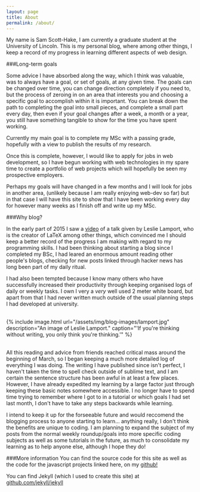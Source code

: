 ```yaml
---
layout: page
title: About
permalink: /about/
---
```


My name is Sam Scott-Hake, I am currently a graduate student at the University of Lincoln.  This is my personal blog, where among other things, 
I keep a record of my progress in learning different aspects of web design.

###Long-term goals

Some advice I have absorbed along the way, which I think was valuable, was to always have a goal, or set of goals, at any given time.  The goals can be changed over time, you can change direction completely if you need to, but the process of zeroing in on an area that interests you and choosing a specific goal to accomplish within it is important.  You can break down the path to completing the goal into small pieces, and complete a small part every day, then even if your goal changes after a week, a month or a year, you still have something tangible to show for the time you have spent working.

Currently my main goal is to complete my MSc with a passing grade, hopefully with a view to publish the results of my research.  

Once this is complete, however, I would like to apply for jobs in web development, so I have begun working with web technologies in my spare time to create a portfolio of web projects which will hopefully be seen my prospective employers.    

Perhaps my goals will have changed in a few months and I will look for jobs in another area, (unlikely because I am really enjoying web-dev so far) but in that case I will have this site to show that I have been working every day for however many weeks as I finish off and write up my MSc.

<!-- ###Why web-dev? -->

###Why blog?

In the early part of 2015 I saw a [video][1] of a talk given by Leslie Lamport, who is the creator of LaTeX among other things, which convinced me I should
keep a better record of the progress I am making with regard to my programming skills.  I had been thinking about starting a blog since I completed my BSc,
I had leared an enormous amount reading other people's blogs, checking for new posts linked through hacker news has long been part of my daily ritual.

I had also been tempted because I know many others who have successfully increased their productivity through keeping organised logs of daily or weekly tasks.  I own I very a <i>very </i>  well used 2 meter white board, but apart from that I had never written much outside of the usual planning steps I had developed at university.
<br>
<br>  

{% include image.html url="/assets/img/blog-images/lamport.jpg" description="An image of Leslie Lamport." caption="'If you're thinking without writing, you only think you're thinking.'" %}

<br>
All this reading and advice from friends reached critical mass around the beginning of March, so I began keeping a much 
more detailed log of everything I was doing.  The writing I have published since isn't perfect, I haven't taken the time to spell check outside of sublime text, and I am certain the sentence structure has been awful in at least a few places.  However, I have already expedited my learning by a large factor just through keeping these basic notes somewhere accessible.  I no longer have to spend time trying to remember where I got to in a tutorial or which goals I had set last month, I don't have to take any steps backwards while learning.

I intend to keep it up for the forseeable future and would reccomend the blogging process to anyone starting to learn... anything really, I don't think 
the benefits are unique to coding.  I am planning to expand the subject of my posts from the normal weekly roundup/goals into more specific coding 
subjects as well as some tutorials in the future, as much to consolidate my learning as to help anyone else, although I hope they do!


###More information
You can find the source code for this site as well as the code for the javascript projects linked here, on my [github!](https://github.com/SS-Hake)

You can find Jekyll (which I used to create this site) at [github.com/jekyll/jekyll](https://github.com/jekyll/jekyll)


[1]: http://channel9.msdn.com/Events/Build/2014/3-642